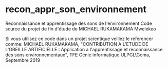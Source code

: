 # recon_appr_son_environnement
Reconnaissance et apprentissage des sons de l'environnement
Code source du projet de fin d'étude de MICHAEL RUKAMAKAMA Mwelekeo

Si vous utilisez ce code dans un projet scientique veillez le referencer comme:
MICHAEL RUKAMAKAMA, "CONTRIBUTION A L'ETUDE DE L'OREILLE ARTIFICIELLE : Application a l'apprentissage et reconnaissance des sons environnementaux",
TFE Génie informatique ULPGL\Goma, Septembre 2019
